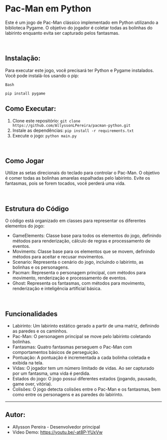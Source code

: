# Pac-Man em Python

Este é um jogo de Pac-Man clássico implementado em Python utilizando a biblioteca Pygame. O objetivo do jogador é coletar todas as bolinhas do labirinto enquanto evita ser capturado pelos fantasmas.

<br>

## **Instalação:**

Para executar este jogo, você precisará ter Python e Pygame instalados. Você pode instalá-los usando o pip:

```
Bash

pip install pygame
```

## **Como Executar:**

1. Clone este repositório: `git clone https://github.com/AllyssonLPereira/pacman-python.git`
2. Instale as dependências: `pip install -r requirements.txt`
3. Execute o jogo: `python main.py`

&nbsp;
## **Como Jogar**

Utilize as setas direcionais do teclado para controlar o Pac-Man. O objetivo é comer todas as bolinhas amarelas espalhadas pelo labirinto. Evite os fantasmas, pois se forem tocados, você perderá uma vida.

&nbsp;
## **Estrutura do Código**

O código está organizado em classes para representar os diferentes elementos do jogo:

* GameElements: Classe base para todos os elementos do jogo, definindo métodos para renderização, cálculo de regras e processamento de eventos.
* Moviments: Classe base para os elementos que se movem, definindo métodos para aceitar e recusar movimentos.
* Scenario: Representa o cenário do jogo, incluindo o labirinto, as bolinhas e os personagens.
* Pacman: Representa o personagem principal, com métodos para movimento, renderização e processamento de eventos.
* Ghost: Representa os fantasmas, com métodos para movimento, renderização e inteligência artificial básica.

&nbsp;
## **Funcionalidades**

* Labirinto: Um labirinto estático gerado a partir de uma matriz, definindo as paredes e os caminhos.
* Pac-Man: O personagem principal se move pelo labirinto coletando bolinhas.
* Fantasmas: Quatro fantasmas perseguem o Pac-Man com comportamentos básicos de perseguição.
* Pontuação: A pontuação é incrementada a cada bolinha coletada e exibida na tela.
* Vidas: O jogador tem um número limitado de vidas. Ao ser capturado por um fantasma, uma vida é perdida.
* Estados do jogo: O jogo possui diferentes estados (jogando, pausado, game over, vitória).
* Colisões: O jogo detecta colisões entre o Pac-Man e os fantasmas, bem como entre os personagens e as paredes do labirinto.
---

## **Autor:**

* Allysson Pereira - Desenvolvedor principal
* Video Demo: https://youtu.be/-at8P-YUxVw
